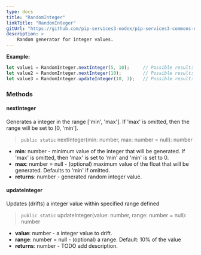 ```yaml
---
type: docs
title: "RandomInteger"
linkTitle: "RandomInteger"
gitUrl: "https://github.com/pip-services3-nodex/pip-services3-commons-nodex"
description: >
    Random generator for integer values.
---
```


**Example:**

```typescript
let value1 = RandomInteger.nextInteger(5, 10);     // Possible result: 7
let value2 = RandomInteger.nextInteger(10);        // Possible result: 3
let value3 = RandomInteger.updateInteger(10, 3);   // Possible result: 9

```


### Methods

#### nextInteger
Generates a integer in the range ['min', 'max']. If 'max' is omitted, then the range will be set to [0, 'min'].

> `public static` nextInteger(min: number, max: number = null): number

- **min**: number - minimum value of the integer that will be generated. 
If 'max' is omitted, then 'max' is set to 'min' and 'min' is set to 0.
- **max**: number = null - (optional) maximum value of the float that will be generated. Defaults to 'min' if omitted.
- **returns**: number - generated random integer value.

#### updateInteger
Updates (drifts) a integer value within specified range defined

> `public static` updateInteger(value: number, range: number = null): number

- **value**: number - a integer value to drift.
- **range**: number = null - (optional) a range. Default: 10% of the value
- **returns**: number - TODO add description.